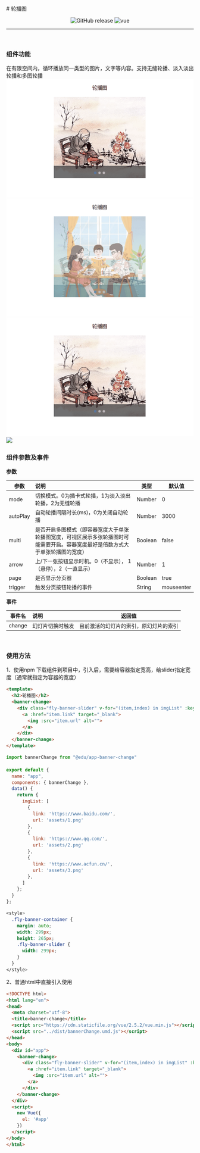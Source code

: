 <br>
# 轮播图

<p align="center">
  <img alt="GitHub release" src="https://img.shields.io/badge/release-v1.0.0-orange.svg?style=for-the-badge"/>
  <img alt="vue" src="https://img.shields.io/badge/vue-2.5.11-green.svg?style=for-the-badge"/>
</p>

------

<br>

### 组件功能
在有限空间内，循环播放同一类型的图片，文字等内容。支持无缝轮播、淡入淡出轮播和多图轮播
  ![](./assets/demo1.gif)
  ![](./assets/demo2.gif)
  ![](./assets/demo3.gif)
  ![](./assets/demo4.gif)
<br>

### 组件参数及事件

**参数**

| 参数                | 说明                                                         | 类型    | 默认值   |
| ------------------- | :----------------------------------------------------------- | ------- | -------- |
| mode                | 切换模式。0为插卡式轮播，1为淡入淡出轮播，2为无缝轮播             | Number  | 0        |
| autoPlay                 | 自动轮播间隔时长(ms)，0为关闭自动轮播                          | Number  | 3000     |
| multi             | 是否开启多图模式（即容器宽度大于单张轮播图宽度，可视区展示多张轮播图时可能需要开启。容器宽度最好是倍数方式大于单张轮播图的宽度）                                             | Boolean  | false        |
| arrow          | 上/下一张按钮显示时机。0（不显示）， 1（悬停），2（一直显示）                           | Number  | 1       |
| page             | 是否显示分页器                                             | Boolean  | true     |
| trigger             | 触发分页按钮轮播的事件 | String  | mouseenter     |



**事件**


| 事件名             | 说明                        | 返回值
| ----------------- | :-------------------------- | ----------------------------------------
| change            | 幻灯片切换时触发               | 目前激活的幻灯片的索引，原幻灯片的索引

<br>

### 使用方法
1、使用npm 下载组件到项目中，引入后，需要给容器指定宽高，给slider指定宽度（通常就指定为容器的宽度）

```html
<template>
  <h2>轮播图</h2>
  <banner-change>
    <div class="fly-banner-slider" v-for="(item,index) in imgList" :key="index">
      <a :href="item.link" target="_blank">
        <img :src="item.url" alt="">
      </a>
    </div>
  </banner-change>
</template>
```

```javascript
import bannerChange from "@edu/app-banner-change"

export default {
  name: "app",
  components: { bannerChange },
  data() {
    return {
      imgList: [
        {
          link: 'https://www.baidu.com/',
          url: 'assets/1.png'
        },
        {
          link: 'https://www.qq.com/',
          url: 'assets/2.png'
        },
        {
          link: 'https://www.acfun.cn/',
          url: 'assets/3.png'
        },
      ]
    };
  }
};
```

```css
<style>
  .fly-banner-container {
    margin: auto;
    width: 299px;
    height: 265px;
    .fly-banner-slider {
      width: 299px;
    }
  }
</style>
```

2、普通html中直接引入使用

```html
<!DOCTYPE html>
<html lang="en">
<head>
  <meta charset="utf-8">
  <title>banner-change</title>
  <script src="https://cdn.staticfile.org/vue/2.5.2/vue.min.js"></script>
  <script src="../dist/bannerChange.umd.js"></script>
</head>
<body>
  <div id="app">
    <banner-change>
      <div class="fly-banner-slider" v-for="(item,index) in imgList" :key="index">
        <a :href="item.link" target="_blank">
          <img :src="item.url" alt="">
        </a>
      </div>
    </banner-change>
  </div>
  <script>
    new Vue({
      el: '#app'
    })
  </script>
</body>
</html>
```